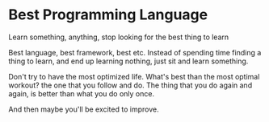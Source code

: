 # Best Programming Language

Learn something, anything, stop looking for the best thing to learn

Best language, best framework, best etc. Instead of spending time finding a thing to learn, and end up learning nothing, just sit and learn something.

Don't try to have the most optimized life. What's best than the most optimal workout? the one that you follow and do. The thing that you do again and again, is better than what you do only once.

And then maybe you'll be excited to improve.


